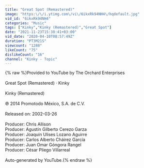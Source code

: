 ```yaml
---
title: "Great Spot (Remastered)"
image: "https:\/\/i.ytimg.com\/vi\/6ikxRk94NH4\/hqdefault.jpg"
vid_id: "6ikxRk94NH4"
categories: "Music"
tags: ["Kinky","Kinky (Remastered)","Great Spot"]
date: "2021-11-23T15:38:41+03:00"
vid_date: "2020-04-10T08:57:49Z"
duration: "PT3M21S"
viewcount: "1288"
likeCount: "75"
dislikeCount: "16"
channel: "Kinky - Topic"
---
```

{% raw %}Provided to YouTube by The Orchard Enterprises<br /><br />Great Spot (Remastered) · Kinky<br /><br />Kinky (Remastered)<br /><br />℗ 2014 Promotodo México, S.A. de C.V.<br /><br />Released on: 2002-03-26<br /><br />Producer: Chris Allison<br />Producer: Agustín Gilberto Cerezo Garza<br />Producer: Joaquín Ulises Lozano Aguirre<br />Producer: Carlos Alberto Cháirez García<br />Producer: Juan Omar Góngora Rangel<br />Producer: César Pliego Villarreal<br /><br />Auto-generated by YouTube.{% endraw %}
